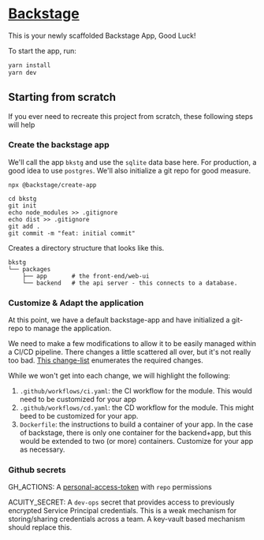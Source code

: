 # [Backstage](https://backstage.io)

This is your newly scaffolded Backstage App, Good Luck!

To start the app, run:

```sh
yarn install
yarn dev
```

## Starting from scratch

If you ever need to recreate this project from scratch, these following steps will help

### Create the backstage app 
We'll call the app `bkstg` and use the `sqlite` data base here. For production, a good idea to use `postgres`. We'll also initialize a git repo for good measure.

```null
npx @backstage/create-app

cd bkstg
git init
echo node_modules >> .gitignore
echo dist >> .gitignore
git add .
git commit -m "feat: initial commit"
```

Creates a directory structure that looks like this.

```null
bkstg
└── packages
    ├── app       # the front-end/web-ui
    └── backend   # the api server - this connects to a database.
```


### Customize & Adapt the application

At this point, we have a default backstage-app and have initialized a git-repo
to manage the application.

We need to make a few modifications to allow it to be easily managed within a CI/CD
pipeline. There changes a little scattered all over, but it's not really too bad. 
[This change-list](https://github.com/acuity-sr/bkstg-one/compare/14622c6..9176b21) enumerates the required changes.

While we won't get into each change, we will highlight the following:
1. `.github/workflows/ci.yaml`: the CI workflow for the module. This would need to be customized for your app
2. `.github/workflows/cd.yaml`: the CD workflow for the module. This might beed to be customized for your app.
3. `Dockerfile`: the instructions to build a container of your app. In the case of backstage, there is only one container for the backend+app, but this would be extended to two (or more) containers. Customize for your app as necessary.

### Github secrets
GH_ACTIONS: A [personal-access-token](https://docs.github.com/en/github/authenticating-to-github/keeping-your-account-and-data-secure/creating-a-personal-access-token) with `repo` permissions

ACUITY_SECRET: A `dev-ops` secret that provides access to previously encrypted
Service Principal credentials. This is a weak mechanism for storing/sharing
credentials across a team. A key-vault based mechanism should replace this.
